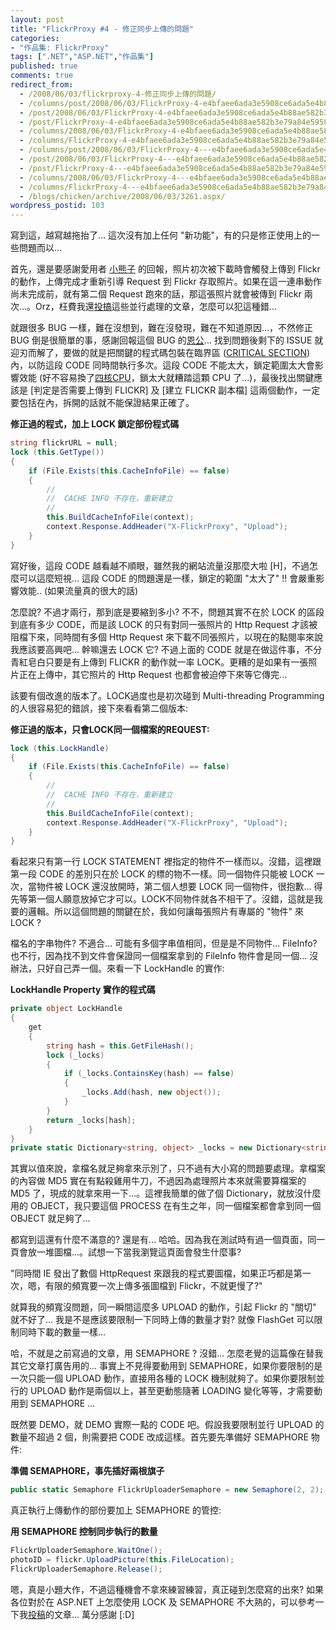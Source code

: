 ```yaml
---
layout: post
title: "FlickrProxy #4 - 修正同步上傳的問題"
categories:
- "作品集: FlickrProxy"
tags: [".NET","ASP.NET","作品集"]
published: true
comments: true
redirect_from:
  - /2008/06/03/flickrproxy-4-修正同步上傳的問題/
  - /columns/post/2008/06/03/FlickrProxy-4-e4bfaee6ada3e5908ce6ada5e4b88ae582b3e79a84e5958fe9a18c.aspx/
  - /post/2008/06/03/FlickrProxy-4-e4bfaee6ada3e5908ce6ada5e4b88ae582b3e79a84e5958fe9a18c.aspx/
  - /post/FlickrProxy-4-e4bfaee6ada3e5908ce6ada5e4b88ae582b3e79a84e5958fe9a18c.aspx/
  - /columns/2008/06/03/FlickrProxy-4-e4bfaee6ada3e5908ce6ada5e4b88ae582b3e79a84e5958fe9a18c.aspx/
  - /columns/FlickrProxy-4-e4bfaee6ada3e5908ce6ada5e4b88ae582b3e79a84e5958fe9a18c.aspx/
  - /columns/post/2008/06/03/FlickrProxy-4---e4bfaee6ada3e5908ce6ada5e4b88ae582b3e79a84e5958fe9a18c.aspx/
  - /post/2008/06/03/FlickrProxy-4---e4bfaee6ada3e5908ce6ada5e4b88ae582b3e79a84e5958fe9a18c.aspx/
  - /post/FlickrProxy-4---e4bfaee6ada3e5908ce6ada5e4b88ae582b3e79a84e5958fe9a18c.aspx/
  - /columns/2008/06/03/FlickrProxy-4---e4bfaee6ada3e5908ce6ada5e4b88ae582b3e79a84e5958fe9a18c.aspx/
  - /columns/FlickrProxy-4---e4bfaee6ada3e5908ce6ada5e4b88ae582b3e79a84e5958fe9a18c.aspx/
  - /blogs/chicken/archive/2008/06/03/3261.aspx/
wordpress_postid: 103
---
```


寫到這，越寫越拖抬了... 這次沒有加上任何 "新功能"，有的只是修正使用上的一些問題而以...

首先，還是要感謝愛用者 [小熊子](http://michadel.chicken-house.net/blogs/michadel/default.aspx) 的回報，照片初次被下載時會觸發上傳到 Flickr 的動作，上傳完成才重新引導 Request 到 Flickr 存取照片。如果在這一連串動作尚未完成前，就有第二個 Request 跑來的話，那這張照片就會被傳到 Flickr 兩次...。Orz，枉費我還[投搞](/wp-content/be-files/archive/tags/RUNPC/default.aspx)這些並行處理的文章，怎麼可以犯這種錯...

就跟很多 BUG 一樣，難在沒想到，難在沒發現，難在不知道原因...，不然修正 BUG 倒是很簡單的事，感謝回報這個 BUG 的[恩公](http://michadel.chicken-house.net/blogs/michadel/default.aspx)... 找到問題後剩下的 ISSUE 就迎刃而解了，要做的就是把關鍵的程式碼包裝在臨界區 ([CRITICAL SECTION](http://en.wikipedia.org/wiki/Critical_section)) 內，以防這段 CODE 同時間執行多次。這段 CODE 不能太大，鎖定範圍太大會影響效能 (好不容易換了[四核CPU](/post/Next-Ten-Years.aspx)，鎖太大就糟踏這顆 CPU 了...)，最後找出關鍵應該是 [判定是否需要上傳到 FLICKR] 及 [建立 FLICKR 副本檔] 這兩個動作，一定要包括在內，拆開的話就不能保證結果正確了。

**修正過的程式，加上 LOCK 鎖定部份程式碼**

```csharp
string flickrURL = null;
lock (this.GetType())
{
    if (File.Exists(this.CacheInfoFile) == false)
    {
        //
        //  CACHE INFO 不存在，重新建立
        //
        this.BuildCacheInfoFile(context);
        context.Response.AddHeader("X-FlickrProxy", "Upload");
    }
}
```

寫好後，這段 CODE 越看越不順眼，雖然我的網站流量沒那麼大啦 [H]，不過怎麼可以這麼短視... 這段 CODE 的問題還是一樣，鎖定的範圍 "太大了" !! 會嚴重影響效能.. (如果流量真的很大的話)

怎麼說? 不過才兩行，那到底是要縮到多小? 不不，問題其實不在於 LOCK 的區段到底有多少 CODE，而是該 LOCK 的只有對同一張照片的 Http Request 才該被阻檔下來，同時間有多個 Http Request 來下載不同張照片，以現在的點閱率來說我應該要高興吧... 幹嘛還去 LOCK 它? 不過上面的 CODE 就是在做這件事，不分青紅皂白只要是有上傳到 FLICKR 的動作就一率 LOCK。更糟的是如果有一張照片正在上傳中，其它照片的 Http Request 也都會被迫停下來等它傳完...

該要有個改進的版本了。LOCK過度也是初次碰到 Multi-threading Programming 的人很容易犯的錯誤，接下來看看第二個版本:

**修正過的版本，只會LOCK同一個檔案的REQUEST:**

```csharp
lock (this.LockHandle)
{
    if (File.Exists(this.CacheInfoFile) == false)
    {
        //
        //  CACHE INFO 不存在，重新建立
        //
        this.BuildCacheInfoFile(context);
        context.Response.AddHeader("X-FlickrProxy", "Upload");
    }
}
```

看起來只有第一行 LOCK STATEMENT 裡指定的物件不一樣而以。沒錯，這裡跟第一段 CODE 的差別只在於 LOCK 的標的物不一樣。同一個物件只能被 LOCK 一次，當物件被 LOCK 還沒放開時，第二個人想要 LOCK 同一個物件，很抱歉... 得先等第一個人願意放掉它才可以。LOCK不同物件就各不相干了。沒錯，這就是我要的邏輯。所以這個問題的關鍵在於，我如何讓每張照片有專屬的 "物件" 來 LOCK ?

檔名的字串物件? 不適合... 可能有多個字串值相同，但是是不同物件... FileInfo? 也不行，因為找不到文件會保證同一個檔案拿到的 FileInfo 物件會是同一個... 沒辦法，只好自己弄一個。來看一下 LockHandle 的實作:

**LockHandle Property 實作的程式碼**

```csharp
private object LockHandle
{
    get
    {
        string hash = this.GetFileHash();
        lock (_locks)
        {
            if (_locks.ContainsKey(hash) == false)
            {
                _locks.Add(hash, new object());
            }
        }
        return _locks[hash];
    }
}
private static Dictionary<string, object> _locks = new Dictionary<string, object>();
```

其實以值來說，拿檔名就足夠拿來示別了，只不過有大小寫的問題要處理。拿檔案的內容做 MD5 實在有點殺雞用牛刀，不過因為處理照片本來就需要算檔案的 MD5 了，現成的就拿來用一下...。這裡我簡單的做了個 Dictionary，就放沒什麼用的 OBJECT，我只要這個 PROCESS 在有生之年，同一個檔案都會拿到同一個 OBJECT 就足夠了...

都寫到這還有什麼不滿意的? 還是有... 哈哈。因為我在測試時有過一個頁面，同一頁會放一堆圖檔...。試想一下當我瀏覽這頁面會發生什麼事?

"同時間 IE 發出了數個 HttpRequest 來跟我的程式要圖檔，如果正巧都是第一次，嗯，有限的頻寬要一次上傳多張圖檔到 Flickr，不就更慢了?"

就算我的頻寬沒問題，同一瞬間這麼多 UPLOAD 的動作，引起 Flickr 的 "關切" 就不好了... 我是不是應該要限制一下同時上傳的數量才對? 就像 FlashGet 可以限制同時下載的數量一樣...

哈，不就是之前寫過的文章，用 SEMAPHORE ? 沒錯... 怎麼老覺的這篇像在替我其它文章打廣告用的... 事實上不見得要動用到 SEMAPHORE，如果你要限制的是一次只能一個 UPLOAD 動作，直接用各種的 LOCK 機制就夠了。如果你要限制並行的 UPLOAD 動作是兩個以上，甚至更動態隨著 LOADING 變化等等，才需要動用到 SEMAPHORE ...

既然要 DEMO，就 DEMO 實際一點的 CODE 吧。假設我要限制並行 UPLOAD 的數量不超過 2 個，則需要把 CODE 改成這樣。首先要先準備好 SEMAPHORE 物件:

**準備 SEMAPHORE，事先插好兩根旗子**

```csharp
public static Semaphore FlickrUploaderSemaphore = new Semaphore(2, 2);
```

真正執行上傳動作的部份要加上 SEMAPHORE 的管控:

**用 SEMAPHORE 控制同步執行的數量**

```csharp
FlickrUploaderSemaphore.WaitOne();
photoID = flickr.UploadPicture(this.FileLocation);
FlickrUploaderSemaphore.Release();
```

嗯，真是小題大作，不過這種機會不拿來練習練習，真正碰到怎麼寫的出來? 如果各位對於在 ASP.NET 上怎麼使用 LOCK 及 SEMAPHORE 不大熟的，可以參考一下我[投稿](/wp-content/be-files/archive/tags/RUNPC/default.aspx)的文章... 萬分感謝 [:D]
